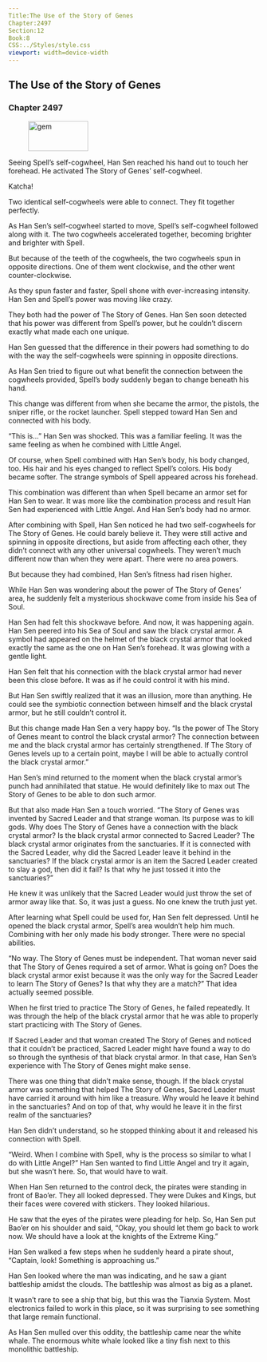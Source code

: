 ```yaml
---
Title:The Use of the Story of Genes 
Chapter:2497 
Section:12 
Book:8 
CSS:../Styles/style.css 
viewport: width=device-width
---
```

  
## The Use of the Story of Genes
### Chapter 2497
  
<figure>
	<img src="../Images/gem.gif" alt="gem" id="gem" width="120" height="60" />
</figure>
  

  
Seeing Spell’s self-cogwheel, Han Sen reached his hand out to touch her forehead. He activated The Story of Genes’ self-cogwheel.

Katcha!

Two identical self-cogwheels were able to connect. They fit together perfectly.

As Han Sen’s self-cogwheel started to move, Spell’s self-cogwheel followed along with it. The two cogwheels accelerated together, becoming brighter and brighter with Spell.

But because of the teeth of the cogwheels, the two cogwheels spun in opposite directions. One of them went clockwise, and the other went counter-clockwise.

As they spun faster and faster, Spell shone with ever-increasing intensity. Han Sen and Spell’s power was moving like crazy.

They both had the power of The Story of Genes. Han Sen soon detected that his power was different from Spell’s power, but he couldn’t discern exactly what made each one unique.

Han Sen guessed that the difference in their powers had something to do with the way the self-cogwheels were spinning in opposite directions.

As Han Sen tried to figure out what benefit the connection between the cogwheels provided, Spell’s body suddenly began to change beneath his hand.

This change was different from when she became the armor, the pistols, the sniper rifle, or the rocket launcher. Spell stepped toward Han Sen and connected with his body.

“This is…” Han Sen was shocked. This was a familiar feeling. It was the same feeling as when he combined with Little Angel.

Of course, when Spell combined with Han Sen’s body, his body changed, too. His hair and his eyes changed to reflect Spell’s colors. His body became softer. The strange symbols of Spell appeared across his forehead.

This combination was different than when Spell became an armor set for Han Sen to wear. It was more like the combination process and result Han Sen had experienced with Little Angel. And Han Sen’s body had no armor.

After combining with Spell, Han Sen noticed he had two self-cogwheels for The Story of Genes. He could barely believe it. They were still active and spinning in opposite directions, but aside from affecting each other, they didn’t connect with any other universal cogwheels. They weren’t much different now than when they were apart. There were no area powers.

But because they had combined, Han Sen’s fitness had risen higher.

While Han Sen was wondering about the power of The Story of Genes’ area, he suddenly felt a mysterious shockwave come from inside his Sea of Soul.

Han Sen had felt this shockwave before. And now, it was happening again. Han Sen peered into his Sea of Soul and saw the black crystal armor. A symbol had appeared on the helmet of the black crystal armor that looked exactly the same as the one on Han Sen’s forehead. It was glowing with a gentle light.

Han Sen felt that his connection with the black crystal armor had never been this close before. It was as if he could control it with his mind.

But Han Sen swiftly realized that it was an illusion, more than anything. He could see the symbiotic connection between himself and the black crystal armor, but he still couldn’t control it.

But this change made Han Sen a very happy boy. “Is the power of The Story of Genes meant to control the black crystal armor? The connection between me and the black crystal armor has certainly strengthened. If The Story of Genes levels up to a certain point, maybe I will be able to actually control the black crystal armor.”

Han Sen’s mind returned to the moment when the black crystal armor’s punch had annihilated that statue. He would definitely like to max out The Story of Genes to be able to don such armor.

But that also made Han Sen a touch worried. “The Story of Genes was invented by Sacred Leader and that strange woman. Its purpose was to kill gods. Why does The Story of Genes have a connection with the black crystal armor? Is the black crystal armor connected to Sacred Leader? The black crystal armor originates from the sanctuaries. If it is connected with the Sacred Leader, why did the Sacred Leader leave it behind in the sanctuaries? If the black crystal armor is an item the Sacred Leader created to slay a god, then did it fail? Is that why he just tossed it into the sanctuaries?”

He knew it was unlikely that the Sacred Leader would just throw the set of armor away like that. So, it was just a guess. No one knew the truth just yet.

After learning what Spell could be used for, Han Sen felt depressed. Until he opened the black crystal armor, Spell’s area wouldn’t help him much. Combining with her only made his body stronger. There were no special abilities.

“No way. The Story of Genes must be independent. That woman never said that The Story of Genes required a set of armor. What is going on? Does the black crystal armor exist because it was the only way for the Sacred Leader to learn The Story of Genes? Is that why they are a match?” That idea actually seemed possible.

When he first tried to practice The Story of Genes, he failed repeatedly. It was through the help of the black crystal armor that he was able to properly start practicing with The Story of Genes.

If Sacred Leader and that woman created The Story of Genes and noticed that it couldn’t be practiced, Sacred Leader might have found a way to do so through the synthesis of that black crystal armor. In that case, Han Sen’s experience with The Story of Genes might make sense.

There was one thing that didn’t make sense, though. If the black crystal armor was something that helped The Story of Genes, Sacred Leader must have carried it around with him like a treasure. Why would he leave it behind in the sanctuaries? And on top of that, why would he leave it in the first realm of the sanctuaries?

Han Sen didn’t understand, so he stopped thinking about it and released his connection with Spell.

“Weird. When I combine with Spell, why is the process so similar to what I do with Little Angel?” Han Sen wanted to find Little Angel and try it again, but she wasn’t here. So, that would have to wait.

When Han Sen returned to the control deck, the pirates were standing in front of Bao’er. They all looked depressed. They were Dukes and Kings, but their faces were covered with stickers. They looked hilarious.

He saw that the eyes of the pirates were pleading for help. So, Han Sen put Bao’er on his shoulder and said, “Okay, you should let them go back to work now. We should have a look at the knights of the Extreme King.”

Han Sen walked a few steps when he suddenly heard a pirate shout, “Captain, look! Something is approaching us.”

Han Sen looked where the man was indicating, and he saw a giant battleship amidst the clouds. The battleship was almost as big as a planet.

It wasn’t rare to see a ship that big, but this was the Tianxia System. Most electronics failed to work in this place, so it was surprising to see something that large remain functional.

As Han Sen mulled over this oddity, the battleship came near the white whale. The enormous white whale looked like a tiny fish next to this monolithic battleship.